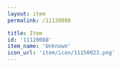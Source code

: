 ```yaml
---
layout: item
permalink: /11120088

title: Item
id: '11120088'
item_name: 'Unknown'
icon_url: 'item/icon/11150023.png'
---
```

